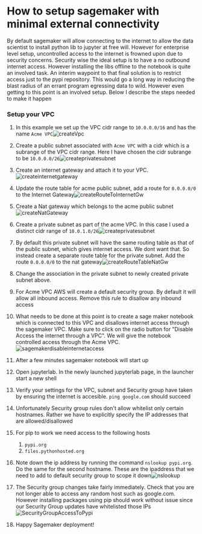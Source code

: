 # How to setup sagemaker with minimal external connectivity

By default sagemaker will allow connecting to the internet to allow the data scientist to install python lib to jupyter at free will. 
However for enterprise level setup, uncontrolled access to the internet is frowned upon due to security concerns. Security wise the ideal setup is to have a no outbound internet access.
However installing the libs offline to the notebook is quite an involved task. An interim waypoint to that final solution is to restrict access just to the pypi repository.
This would go a long way in reducing the blast radius of an errant program egressing data to wild. 
However even getting to this point is an involved setup. Below I describe the steps needed to make it happen


### Setup your VPC

1. In this example we set up the VPC cidr range to `10.0.0.0/16` and has the name `Acme VPC`![createVpc](https://user-images.githubusercontent.com/5314200/110073052-9fa31000-7d33-11eb-9941-248603d3f6c9.png)

3. Create a public subnet associated with `Acme VPC` with a cidr which is a subrange of the VPC cidr range. Here I have chosen the cidr subrange to be `10.0.0.0/26`![createprivatesubnet](https://user-images.githubusercontent.com/5314200/110073330-0fb19600-7d34-11eb-80d6-16912abce8f3.png)

4. Create an internet gateway and attach it to your VPC.![createinternetgateway](https://user-images.githubusercontent.com/5314200/110073349-19d39480-7d34-11eb-8fb1-7601936f2ce8.png)

5. Update the route table for acme public subnet, add a route for `0.0.0.0/0` to the Internet Gateway![createRouteToInternetGw](https://user-images.githubusercontent.com/5314200/110073391-28ba4700-7d34-11eb-9b95-7781ede4a7d7.png)

6. Create a Nat gateway which belongs to the acme public subnet![createNatGateway](https://user-images.githubusercontent.com/5314200/110073420-34a60900-7d34-11eb-94f6-c18c47a26103.png)

7. Create a private subnet as part of the acme VPC. In this case I used a distinct cidr range of `10.0.1.0/26`![createprivatesubnet](https://user-images.githubusercontent.com/5314200/110073438-3c65ad80-7d34-11eb-830e-1ed8a8b8b9a2.png)

8. By default this private subnet will have the same routing table as that of the public subnet, which gives internet access. We dont want that. So instead create a separate route table for the private subnet. Add the route `0.0.0.0/0` to the nat gateway![createRouteTableNatGw](https://user-images.githubusercontent.com/5314200/110073490-52736e00-7d34-11eb-87eb-fea4e73479a6.png)

9. Change the association in the private subnet to newly created private subnet above.
10. For Acme VPC AWS will create a default security group. By default it will allow all inbound access. Remove this rule to disallow any inbound access
11. What needs to be done at this point is to create a sage maker notebook which is connected to this VPC and disallows internet access through the sagemaker VPC. Make sure to click on the radio button for "Disable Access the internet through a VPC". We will give the notebook controlled access through the Acme VPC.![sagemakerdisableinternetaccess](https://user-images.githubusercontent.com/5314200/110073597-7a62d180-7d34-11eb-83de-92852f7c3cdd.png)

12. After a few minutes sagemaker notebook will start up
13. Open jupyterlab. In the newly launched jupyterlab page, in the launcher start a new shell
14. Verify your settings for the VPC, subnet and Security group have taken by ensuring the internet is accesible. `ping google.com` should succeed
15. Unfortunately Security group rules don't allow whitelist only certain hostnames. Rather we have to explicitly specify the IP addresses that are allowed/disallowed
16. For pip to work we need access to the following hosts
    1. `pypi.org`
    2. `files.pythonhosted.org`
18. Note down the ip address by running the command `nslookup pypi.org`. Do the same for the second hostname. These are the ipaddress that we need to add to default security group to scope it down![nslookup](https://user-images.githubusercontent.com/5314200/110073652-94041900-7d34-11eb-9b9b-7a9f4bf72901.PNG)

19. The Security group changes take fairly immediately. Check that you are not longer able to access any random host such as google.com. However installing packages using pip should work without issue since our Security Group updates have whitelisted those IPs![SecurityGroupAccessToPypi](https://user-images.githubusercontent.com/5314200/110074291-d0844480-7d35-11eb-8620-76aec159734f.png)

20. Happy Sagemaker deployment!

